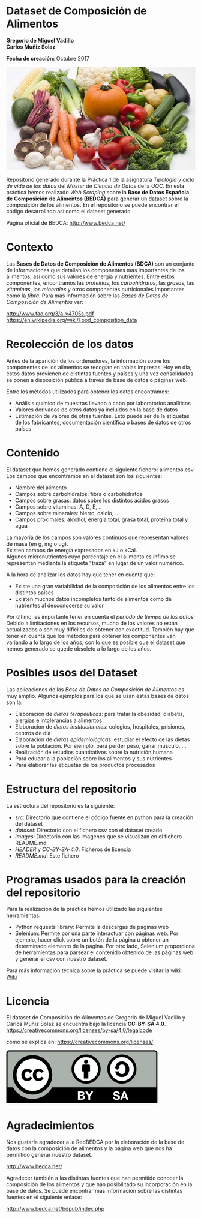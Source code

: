 # Dataset de Composición de Alimentos
**Gregorio de Miguel Vadillo**   
**Carlos Muñiz Solaz**

**Fecha de creación:** Octubre 2017

![Alt text](/images/logo/Food-composition.jpg?raw=true)

Repositorio generado durante la Práctica 1 de la asignatura *Tipología y ciclo de vida de los datos* del *Máster de Ciencia de Datos* de la *UOC*. En esta práctica hemos realizado *Web Scraping* sobre la **Base de Datos Española de Composición de Alimentos (BEDCA)** para generar un dataset sobre la composición de los alimentos. En el repositorio se puede encontrar el código desarrollado así como el dataset generado.  

Página oficial de BEDCA: http://www.bedca.net/

# Contexto
Las **Bases de Datos de Composición de Alimentos (BDCA)** son un conjunto de informaciones que detallan los componentes más importantes de los alimentos, así como sus valores de energía y nutrientes. Entre estos componentes, encontramos las *proteínas*, los *carbohidratos*, las *grasas*, las *vitaminas*, los *minerales* y otros componentes nutricionales importantes como la *fibra*.
Para más información sobre las *Bases de Datos de Composición de Alimentos* ver:

http://www.fao.org/3/a-y4705s.pdf  
https://en.wikipedia.org/wiki/Food_composition_data

# Recolección de los datos
Antes de la aparición de los ordenadores, la información sobre los componentes de los alimentos se recogían en tablas impresas. Hoy en día, estos datos provienen de distintas fuentes y países y una vez consolidados se ponen a disposición pública a través de base de datos o páginas web.

Entre los métodos utilizados para obtener los datos encontramos:
* Análisis químico de muestras llevado a cabo por laboratorios analíticos
* Valores derivados de otros datos ya incluidos en la base de datos
* Estimación de valores de otras fuentes. Esto puede ser de la etiquetas de los fabricantes, documentación científica o bases de datos de otros países

# Contenido
El dataset que hemos generado contiene el siguiente fichero:
alimentos.csv
Los campos que encontramos en el dataset son los siguientes:

* Nombre del alimento
* Campos sobre carbohidratos: fibra o carbohidratos
* Campos sobre grasas: datos sobre los distintos ácidos grasos
* Campos sobre vitaminas: A, D, E,...
* Campos sobre minerales: hierro, calcio, ...
* Campos proximales: alcohol, energía total, grasa total, proteína total y agua

La mayoría de los campos son valores continuos que representan valores de masa (en g, mg o ug).  
Existen campos de energía expresados en kJ o kCal.  
Algunos micronutrientes cuyo porcentaje en el alimento es ínfimo se representan mediante la etiqueta "traza" en lugar de un valor numérico.

A la hora de analizar los datos hay que tener en cuenta que:
* Existe una gran variabilidad de la composición de los alimentos entre los distintos países
* Existen muchos datos incompletos tanto de alimentos como de nutrientes al desconocerse su valor

Por último, es importante tener en cuenta el *periodo de tiempo de los datos*. Debido a limitaciones en los recursos, mucho de los valores no están actualizados o son muy difíciles de obtener con exactitud. También hay que tener en cuenta que los métodos para obtener los componentes van variando a lo largo de los años, con lo que es posible que el dataset que hemos generado se quede obsoleto a lo largo de los años.

# Posibles usos del Dataset
Las aplicaciones de las *Base de Datos de Composición de Alimentos* es muy amplio. Algunos ejemplos para los que se usan estas bases de datos son la:

* Elaboración de *dietas terapéuticas*: para tratar la obesidad, diabetis, alergias e intolerancias a alimentos
* Elaboración de *dietas institucionales*: colegios, hospitales, prisiones, centros de día
* Elaboración de *dietas epidemiológicas*: estudiar el efecto de las dietas sobre la población. Por ejemplo, para perder peso, ganar musculo, ...
* Realización de estudios cuantitativos sobre la nutrición humana
* Para educar a la población sobre los alimentos y sus nutrientes
* Para elaborar las etiquetas de los productos procesados

# Estructura del repositorio
La estructura del repositorio es la siguiente:
* *src*: Directorio que contiene el código fuente en python para la creación del dataset
* *dataset*: Directorio con el fichero csv con el dataset creado
* *images*: Directorio con las imagenes que se visualizan en el fichero README.md
* *HEADER* y *CC-BY-SA-4.0*: Ficheros de licencia
* *README.md*: Este fichero

# Programas usados para la creación del repositorio
Para la realización de la práctica hemos utilizado las siguientes herramientas:
* Python requests library: Permite la descargas de páginas web
* Selenium: Permite por una parte interactuar con páginas web. Por ejemplo, hacer click sobre un botón de la página u obtener un determinado elemento de la página. Por otro lado, Selenium proporciona de herramientas para parsear el contenido obtenido de las páginas web y generar el csv con nuestro dataset. 

Para más información técnica sobre la práctica se puede visitar la wiki:  
[Wiki](../../wiki)


# Licencia
El dataset de Composición de Alimentos de Gregorio de Miguel Vadillo y Carlos Muñiz Solaz se encuentra bajo la licencia **CC-BY-SA 4.0**.
https://creativecommons.org/licenses/by-sa/4.0/legalcode

como se explica en:
https://creativecommons.org/licenses/

![Alt text](/images/copyright/by-sa.png?raw=true)

# Agradecimientos

Nos gustaría agradecer a la RedBEDCA por la elaboración de la base de datos con la composición de alimentos y la página web que nos ha permitido generar nuestro dataset.

http://www.bedca.net/

Agradecer también a las distintas fuentes que han permitido conocer la composición de los alimentos y que han posibilitado su incorporación en la base de datos. Se puede encontrar más información sobre las distintas fuentes en el siguiente enlace:

http://www.bedca.net/bdpub/index.php









